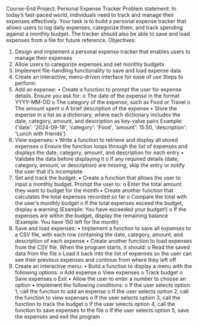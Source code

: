 Course-End Project: Personal Expense Tracker
Problem statement:
In today’s fast-paced world, individuals need to track and manage their expenses
effectively. Your task is to build a personal expense tracker that allows users to log
daily expenses, categorize them, and track spending against a monthly budget. The
tracker should also be able to save and load expenses from a file for future
reference.
Objectives:
1. Design and implement a personal expense tracker that enables users to
manage their expenses
2. Allow users to categorize expenses and set monthly budgets
3. Implement file-handling functionality to save and load expense data
4. Create an interactive, menu-driven interface for ease of use
Steps to perform:
1. Add an expense:
• Create a function to prompt the user for expense details. Ensure you ask for:
o The date of the expense in the format YYYY-MM-DD
o The category of the expense, such as Food or Travel
o The amount spent
o A brief description of the expense
• Store the expense in a list as a dictionary, where each dictionary includes the
date, category, amount, and description as key-value pairs
Example:
{'date': '2024-09-18', 'category': 'Food', 'amount': 15.50, 'description':
'Lunch with friends'}
2. View expenses:
• Write a function to retrieve and display all stored expenses
o Ensure the function loops through the list of expenses and displays the
date, category, amount, and description for each entry
• Validate the data before displaying it
o If any required details (date, category, amount, or description) are
missing, skip the entry or notify the user that it’s incomplete
3. Set and track the budget:
• Create a function that allows the user to input a monthly budget. Prompt the
user to:
o Enter the total amount they want to budget for the month
• Create another function that calculates the total expenses recorded so far
o Compare the total with the user’s monthly budget
o If the total expenses exceed the budget, display a warning (Example:
You have exceeded your budget!)
o If the expenses are within the budget, display the remaining balance
(Example: You have 150 left for the month)
4. Save and load expenses:
• Implement a function to save all expenses to a CSV file, with each row
containing the date, category, amount, and description of each expense
• Create another function to load expenses from the CSV file. When the
program starts, it should:
o Read the saved data from the file
o Load it back into the list of expenses so the user can see their previous
expenses and continue from where they left off
5. Create an interactive menu:
• Build a function to display a menu with the following options:
o Add expense
o View expenses
o Track budget
o Save expenses
o Exit
• Allow the user to enter a number to choose an option
• Implement the following conditions:
o If the user selects option 1, call the function to add an expense
o If the user selects option 2, call the function to view expenses
o If the user selects option 3, call the function to track the budget
o If the user selects option 4, call the function to save expenses to the file
o If the user selects option 5, save the expenses and exit the program
